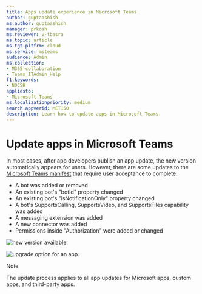 ```yaml
---
title: Apps update experience in Microsoft Teams
author: guptaashish
ms.author: guptaashish
manager: prkosh
ms.reviewer: v-tbasra
ms.topic: article
ms.tgt.pltfrm: cloud
ms.service: msteams
audience: Admin
ms.collection: 
- M365-collaboration
- Teams_ITAdmin_Help
f1.keywords:
- NOCSH
appliesto: 
- Microsoft Teams
ms.localizationpriority: medium
search.appverid: MET150
description: Learn how to update apps in Microsoft Teams.
---
```


# Update apps in Microsoft Teams

In most cases, after app developers publish an app update, the new version automatically appears for users. However, there are some updates to the [Microsoft Teams manifest](/microsoftteams/platform/resources/schema/manifest-schema) that require user acceptance to complete:

* A bot was added or removed
* An existing bot's "botId" property changed
* An existing bot's "isNotificationOnly" property changed
* A bot's SupportsCalling, SupportsVideo, and SupportsFiles capability was added
* A messaging extension was added
* A new connector was added
* Permissions inside "Authorization" were added or changed

![new version available.](media/manage-your-custom-apps-update1.png)

![upgrade option for an app.](media/manage-your-custom-apps-update2.png)

> [!NOTE]
> The update process applies to all app updates for Microsoft apps, custom apps, and third-party apps.
